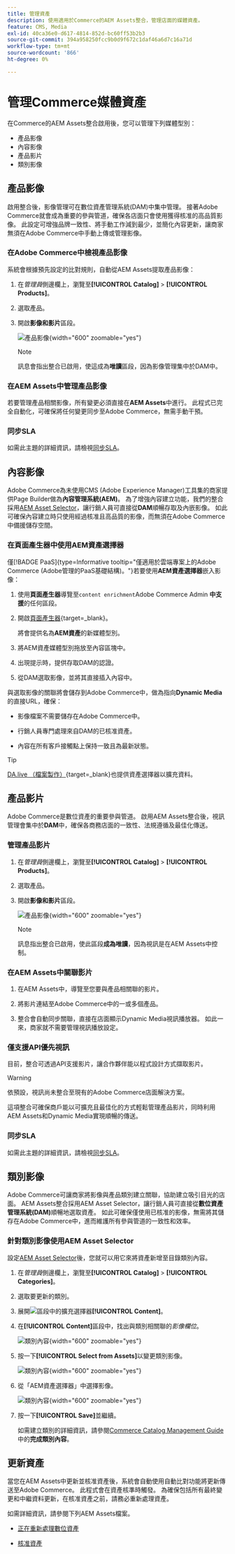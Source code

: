 ```yaml
---
title: 管理資產
description: 使用適用於Commerce的AEM Assets整合，管理店面的媒體資產。
feature: CMS, Media
exl-id: 40ca36e0-d617-4814-852d-bc60ff53b2b3
source-git-commit: 394a958250fcc9b0d9f672c1daf46a6d7c16a71d
workflow-type: tm+mt
source-wordcount: '866'
ht-degree: 0%

---
```


# 管理Commerce媒體資產

<!--In ACAP-844, this topic was linked to from the Commerce Admin products images and videos when the Assets integration is enabled. If the URL to the topic changes, be sure to add a redirect.-->

在Commerce的AEM Assets整合啟用後，您可以管理下列媒體型別：

* 產品影像
* 內容影像
* 產品影片
* 類別影像

## 產品影像

啟用整合後，影像管理可在數位資產管理系統(DAM)中集中管理。 接著Adobe Commerce就會成為重要的參與管道，確保各店面只會使用獲得核准的高品質影像。 此設定可增強品牌一致性、將手動工作減到最少，並簡化內容更新，讓商家無須在Adobe Commerce中手動上傳或管理影像。

### 在Adobe Commerce中檢視產品影像

系統會根據預先設定的比對規則，自動從AEM Assets提取產品影像：

1. 在&#x200B;_管理員_&#x200B;側邊欄上，瀏覽至&#x200B;**[!UICONTROL Catalog]** > **[!UICONTROL Products]**。

1. 選取產品。

1. 開啟&#x200B;**影像和影片**&#x200B;區段。

   ![產品影像](assets/product-image.png){width="600" zoomable="yes"}

   >[!NOTE]
   >
   > 訊息會指出整合已啟用，使這成為&#x200B;**唯讀**&#x200B;區段，因為影像管理集中於DAM中。

### 在AEM Assets中管理產品影像

若要管理產品相關影像，所有變更必須直接在&#x200B;**AEM Assets**&#x200B;中進行。 此程式已完全自動化，可確保將任何變更同步至Adobe Commerce，無需手動干預。

### 同步SLA

如需此主題的詳細資訊，請檢視[同步SLA](get-started/setup-synchronization.md#synchronization-sla)。

## 內容影像

Adobe Commerce為未使用CMS (Adobe Experience Manager)工具集的商家提供Page Builder做為&#x200B;**內容管理系統(AEM)**。 為了增強內容建立功能，我們的整合採用[AEM Asset Selector](synchronize/asset-selector-integration.md)，讓行銷人員可直接從&#x200B;**DAM**&#x200B;順暢存取及內嵌影像。 如此可確保內容建立時只使用經過核准且高品質的影像，而無須在Adobe Commerce中備援儲存空間。

### 在頁面產生器中使用AEM資產選擇器

僅[!BADGE PaaS]{type=Informative tooltip="僅適用於雲端專案上的Adobe Commerce (Adobe管理的PaaS基礎結構)。"}若要使用&#x200B;**AEM資產選擇器**&#x200B;嵌入影像：

1. 使用&#x200B;**頁面產生器**&#x200B;導覽至`content enrichment`Adobe Commerce Admin **中支援**&#x200B;的任何區段。

1. 開啟[頁面產生器](https://developer.adobe.com/commerce/frontend-core/page-builder/){target=_blank}。

   將會提供名為&#x200B;**AEM資產**&#x200B;的新媒體型別。

1. 將AEM資產媒體型別拖放至內容區塊中。

1. 出現提示時，提供存取DAM的認證。

1. 從DAM選取影像，並將其直接插入內容中。

與選取影像的關聯將會儲存到Adobe Commerce中，做為指向&#x200B;**Dynamic Media**&#x200B;的直接URL，確保：

* 影像檔案不需要儲存在Adobe Commerce中。

* 行銷人員專門處理來自DAM的已核准資產。

* 內容在所有客戶接觸點上保持一致且為最新狀態。

>[!TIP]
>
> [DA.live （檔案製作）](https://experienceleague.adobe.com/developer/commerce/storefront/merchants/storefront-builder/?lang=zh-Hant#dalive-document-authoring){target=_blank}也提供資產選擇器以擴充資料。

## 產品影片

Adobe Commerce是數位資產的重要參與管道。 啟用AEM Assets整合後，視訊管理會集中於&#x200B;**DAM**&#x200B;中，確保各商務店面的一致性、法規遵循及最佳化傳送。

### 管理產品影片

1. 在&#x200B;_管理員_&#x200B;側邊欄上，瀏覽至&#x200B;**[!UICONTROL Catalog]** > **[!UICONTROL Products]**。

1. 選取產品。

1. 開啟&#x200B;**影像和影片**&#x200B;區段。

   ![產品影像](assets/product-image.png){width="600" zoomable="yes"}

   >[!NOTE]
   >
   > 訊息指出整合已啟用，使此區段&#x200B;**成為唯讀**，因為視訊是在AEM Assets中控制。

### 在AEM Assets中關聯影片

1. 在AEM Assets中，導覽至您要與產品相關聯的影片。

1. 將影片連結至Adobe Commerce中的一或多個產品。

1. 整合會自動同步關聯，直接在店面顯示Dynamic Media視訊播放器。 如此一來，商家就不需要管理視訊播放設定。

### 僅支援API優先視訊

目前，整合可透過API支援影片，讓合作夥伴能以程式設計方式擷取影片。

>[!WARNING]
>
> 依預設，視訊尚未整合至現有的Adobe Commerce店面解決方案。

這項整合可確保商戶能以可擴充且最佳化的方式輕鬆管理產品影片，同時利用AEM Assets和Dynamic Media實現順暢的傳送。

### 同步SLA

如需此主題的詳細資訊，請檢視[同步SLA](get-started/setup-synchronization.md#synchronization-sla)。

## 類別影像

Adobe Commerce可讓商家將影像與產品類別建立關聯，協助建立吸引目光的店面。 AEM Assets整合採用AEM Asset Selector，讓行銷人員可直接從&#x200B;**數位資產管理系統(DAM)**&#x200B;順暢地選取資產。 如此可確保僅使用已核准的影像，無需將其儲存在Adobe Commerce中，進而維護所有參與管道的一致性和效率。

### 針對類別影像使用AEM Asset Selector

設定[AEM Asset Selector](synchronize/asset-selector-integration.md)後，您就可以用它來將資產新增至目錄類別內容。

1. 在&#x200B;_管理員_&#x200B;側邊欄上，瀏覽至&#x200B;**[!UICONTROL Catalog]** > **[!UICONTROL Categories]**。

1. 選取要更新的類別。

1. 展開![區段中的](../assets/icon-display-expand.png)擴充選擇器&#x200B;**[!UICONTROL Content]**。

1. 在&#x200B;**[!UICONTROL Content]**&#x200B;區段中，找出與類別相關聯的&#x200B;*影像欄位*。

   ![類別內容](assets/category-asset.png){width="600" zoomable="yes"}

1. 按一下&#x200B;**[!UICONTROL Select from Assets]**&#x200B;以變更類別影像。

   ![類別內容](assets/asset-view.png){width="600" zoomable="yes"}

1. 從「AEM資產選擇器」中選擇影像。

   ![類別內容](assets/select-image.png){width="600" zoomable="yes"}

1. 按一下&#x200B;**[!UICONTROL Save]**&#x200B;並繼續。

   如需建立類別的詳細資訊，請參閱[Commerce Catalog Management Guide](https://experienceleague.adobe.com/zh-hant/docs/commerce-admin/catalog/categories/create/category-create#step-3-complete-the-category-content)中的&#x200B;**完成類別內容**。

## 更新資產

當您在AEM Assets中更新並核准資產後，系統會自動使用自動比對功能將更新傳送至Adobe Commerce。 此程式會在資產核準時觸發。 為確保包括所有最終變更和中繼資料更新，在核准資產之前，請務必重新處理資產。

如需詳細資訊，請參閱下列AEM Assets檔案。

* [正在重新處理數位資產](https://experienceleague.adobe.com/zh-hant/docs/experience-manager-cloud-service/content/assets/manage/reprocessing)

* [核准資產](https://experienceleague.adobe.com/zh-hant/docs/experience-manager-cloud-service/content/assets/dynamicmedia/dynamic-media-open-apis/approve-assets)

